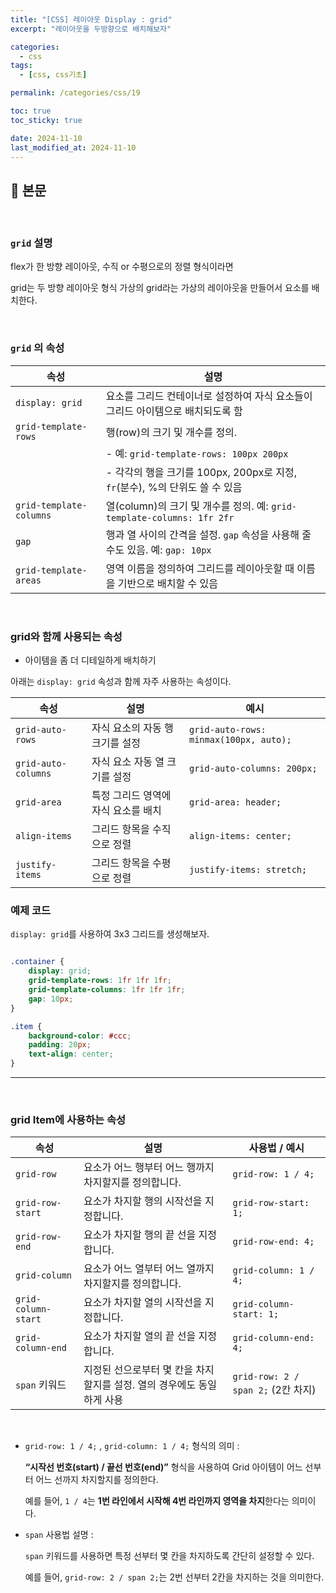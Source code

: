 ```yaml
---
title: "[CSS] 레이아웃 Display : grid"
excerpt: "레이아웃을 두방향으로 배치해보자"

categories:
  - css
tags:
  - [css, css기초]

permalink: /categories/css/19

toc: true
toc_sticky: true

date: 2024-11-10
last_modified_at: 2024-11-10
---
```


## 🦥 본문

<br>

### `grid` 설명
flex가 한 방향 레이아웃, 수직 or 수평으로의 정렬  형식이라면 

grid는 두 방향 레이아웃  형식 가상의 grid라는 가상의 레이아웃을 만들어서 요소를 배치한다.

<br>

### `grid` 의 속성

| 속성                   | 설명                                                                                                     |
|------------------------|----------------------------------------------------------------------------------------------------------|
| `display: grid`        | 요소를 그리드 컨테이너로 설정하여 자식 요소들이 그리드 아이템으로 배치되도록 함                           |
| `grid-template-rows`   | 행(row)의 크기 및 개수를 정의.                                                                           |
|                        | - 예: `grid-template-rows: 100px 200px`                                                                  |
|                        | - 각각의 행을 크기를 100px, 200px로 지정, `fr`(분수), %의 단위도 쓸 수 있음                               |
| `grid-template-columns`| 열(column)의 크기 및 개수를 정의. 예: `grid-template-columns: 1fr 2fr`                                   |
| `gap`                  | 행과 열 사이의 간격을 설정. `gap` 속성을 사용해 줄 수도 있음. 예: `gap: 10px`                             |
| `grid-template-areas`  | 영역 이름을 정의하여 그리드를 레이아웃할 때 이름을 기반으로 배치할 수 있음                                |


<br>

### grid와 함께 사용되는 속성

- 아이템을 좀 더 디테일하게 배치하기

아래는 `display: grid` 속성과 함께 자주 사용하는 속성이다.

| 속성                | 설명                                       | 예시                                 |
|---------------------|--------------------------------------------|--------------------------------------|
| `grid-auto-rows`    | 자식 요소의 자동 행 크기를 설정            | `grid-auto-rows: minmax(100px, auto);` |
| `grid-auto-columns` | 자식 요소 자동 열 크기를 설정              | `grid-auto-columns: 200px;`         |
| `grid-area`         | 특정 그리드 영역에 자식 요소를 배치        | `grid-area: header;`                |
| `align-items`       | 그리드 항목을 수직으로 정렬                | `align-items: center;`              |
| `justify-items`     | 그리드 항목을 수평으로 정렬                | `justify-items: stretch;`           |


### 예제 코드

 `display: grid`를 사용하여 3x3 그리드를 생성해보자.

```css

.container {
    display: grid;
    grid-template-rows: 1fr 1fr 1fr;
    grid-template-columns: 1fr 1fr 1fr;
    gap: 10px;
}

.item {
    background-color: #ccc;
    padding: 20px;
    text-align: center;
}

```

---

<br>


### grid Item에 사용하는 속성

| 속성               | 설명                                                   | 사용법 / 예시                      |
|--------------------|--------------------------------------------------------|------------------------------------|
| `grid-row`         | 요소가 어느 행부터 어느 행까지 차지할지를 정의합니다.  | `grid-row: 1 / 4;`                 |
| `grid-row-start`   | 요소가 차지할 행의 시작선을 지정합니다.                | `grid-row-start: 1;`               |
| `grid-row-end`     | 요소가 차지할 행의 끝 선을 지정합니다.                 | `grid-row-end: 4;`                 |
| `grid-column`      | 요소가 어느 열부터 어느 열까지 차지할지를 정의합니다.  | `grid-column: 1 / 4;`              |
| `grid-column-start`| 요소가 차지할 열의 시작선을 지정합니다.                | `grid-column-start: 1;`            |
| `grid-column-end`  | 요소가 차지할 열의 끝 선을 지정합니다.                 | `grid-column-end: 4;`              |
| `span` 키워드      | 지정된 선으로부터 몇 칸을 차지할지를 설정. 열의 경우에도 동일하게 사용 | `grid-row: 2 / span 2;` (2칸 차지) |


<br>

- `grid-row: 1 / 4;` , `grid-column: 1 / 4;` 형식의 의미 :
    
    **“시작선 번호(start) / 끝선 번호(end)”** 형식을 사용하여 Grid 아이템이 어느 선부터 어느 선까지 차지할지를 정의한다. 
    
    예를 들어, `1 / 4`는 **1번 라인에서 시작해 4번 라인까지 영역을 차지**한다는 의미이다.
    
- `span` 사용법 설명 :
    
    `span` 키워드를 사용하면 특정 선부터 몇 칸을 차지하도록 간단히 설정할 수 있다.
    
     예를 들어, `grid-row: 2 / span 2;`는 2번 선부터 2칸을 차지하는 것을 의미한다.